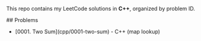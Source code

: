 This repo contains my LeetCode solutions in **C++**, organized by problem ID.



\## Problems

* \[0001. Two Sum](cpp/0001-two-sum) - C++ (map lookup)
